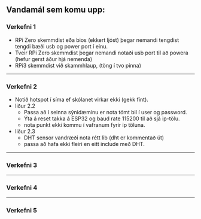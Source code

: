 ## Vandamál sem komu upp:

### Verkefni 1
- RPi Zero skemmdist eða bios (ekkert ljóst) þegar nemandi tengdist tengdi bæði usb og power port í einu.
- Tveir RPi Zero skemmdist þegar nemandi notaði usb port til að powera (hefur gerst áður hjá nemenda)
- RPi3 skemmdist við skammhlaup, (töng í tvo pinna)

---

### Verkefni 2
- Notið hotspot í síma ef skólanet virkar ekki (gekk fínt).
- liður 2.2  
   - Passa að í seinna sýnidæminu er nota tómt bil í user og password.  
   - Ýta á reset takka á ESP32 og baud rate 115200 til að sjá ip-tölu.
   - nota punkt ekki kommu í vafranum fyrir ip töluna.
- liður 2.3
   - DHT sensor vandræði nota rétt lib (dht er kommentað út) 
   - passa að hafa ekki fleiri en eitt include með DHT.
   
---

### Verkefni 3

---

### Verkefni 4

---

### Verkefni 5
